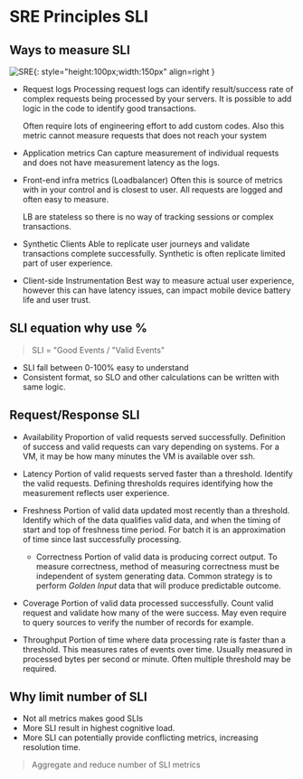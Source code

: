 # SRE Principles SLI

## Ways to measure SLI
![SRE](https://vettom-images.s3.eu-west-1.amazonaws.com/generic/sre.jpg){: style="height:100px;width:150px" align=right }
- Request logs
    Processing request logs can identify result/success rate of complex requests being processed by your servers. It is possible to add logic in the code to identify good transactions. 

    Often require lots of engineering effort to add custom codes. Also this metric cannot measure requests that does not reach your system

- Application metrics
    Can capture measurement of individual requests and does not have measurement latency as the logs. 

- Front-end infra metrics (Loadbalancer)
    Often this is source of metrics with in your control and is closest to user. All requests are logged and often easy to measure. 

    LB are stateless so there is no way of tracking sessions or complex transactions. 

- Synthetic Clients
    Able to replicate user journeys and validate transactions complete successfully. Synthetic is often replicate limited part of user experience. 

- Client-side Instrumentation
    Best way to measure actual user experience, however this can have latency issues, can impact mobile device battery life and user trust.


## SLI equation why use %
 > SLI = "Good Events / "Valid Events" 
 * SLI fall between 0-100% easy to understand
 * Consistent format, so SLO and other calculations can be written with same logic.

##  Request/Response SLI
- Availability
  Proportion of valid requests served successfully. Definition of success and valid requests can vary depending on systems. For a VM, it may be how many minutes the VM is available over ssh. 

- Latency
  Portion of valid requests served faster than a threshold. Identify the valid requests. Defining thresholds requires identifying how the measurement reflects user experience.

- Freshness
  Portion of valid data updated most recently than a threshold. Identify  which of the data qualifies valid data, and when the timing of start and top of freshness time period. For batch it is an approximation of time since last successfully processing. 

  - Correctness 
    Portion of valid data is producing correct output. To measure correctness, method of measuring correctness must be independent of system generating data. Common strategy is to perform *Golden Input* data that will produce predictable outcome. 

- Coverage
   Portion of valid data processed successfully. Count valid request and validate how many of the were success. May even require to query sources to verify the number of records for example. 

- Throughput
   Portion of time where data processing rate is faster than a threshold. This measures rates of events over time. Usually measured in processed bytes per second or minute. Often multiple threshold may be required. 


## Why limit number of SLI
* Not all metrics makes good SLIs
* More SLI result in highest cognitive load.
* More SLI can potentially provide conflicting metrics, increasing resolution time.

> Aggregate and reduce number of SLI metrics
